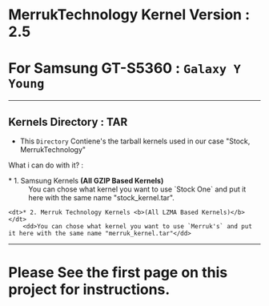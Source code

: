 MerrukTechnology Kernel Version : 2.5
=======================================
For Samsung GT-S5360 : `Galaxy Y Young`
========================================


______________



Kernels Directory : TAR
-------------------------

-	This `Directory` Contiene's the tarball kernels used in our case "Stock, MerrukTechnology"

What i can do with it? :
<dl>
	<dt>* 1. Samsung Kernels <b>(All GZIP Based Kernels)</b></dt>
		<dd>You can chose what kernel you want to use `Stock One` and put it here with the same name "stock_kernel.tar".</dd>

	<dt>* 2. Merruk Technology Kernels <b>(All LZMA Based Kernels)</b></dt>
		<dd>You can chose what kernel you want to use `Merruk's` and put it here with the same name "merruk_kernel.tar"</dd>
</dl>


______________


Please See the first page on this project for instructions.
============================================================
